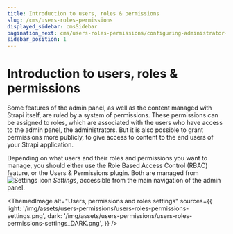 ```yaml
---
title: Introduction to users, roles & permissions
slug: /cms/users-roles-permissions
displayed_sidebar: cmsSidebar
pagination_next: cms/users-roles-permissions/configuring-administrator-roles
sidebar_position: 1
---
```


# Introduction to users, roles & permissions

Some features of the admin panel, as well as the content managed with Strapi itself, are ruled by a system of permissions. These permissions can be assigned to roles, which are associated with the users who have access to the admin panel, the administrators. But it is also possible to grant permissions more publicly, to give access to content to the end users of your Strapi application.

Depending on what users and their roles and permissions you want to manage, you should either use the Role Based Access Control (RBAC) feature, or the Users & Permissions plugin. Both are managed from ![Settings icon](/img/assets/icons/v5/Cog.svg) _Settings_, accessible from the main navigation of the admin panel.

<ThemedImage
  alt="Users, permissions and roles settings"
  sources={{
    light: '/img/assets/users-permissions/users-roles-permissions-settings.png',
    dark: '/img/assets/users-permissions/users-roles-permissions-settings_DARK.png',
  }}
/>
